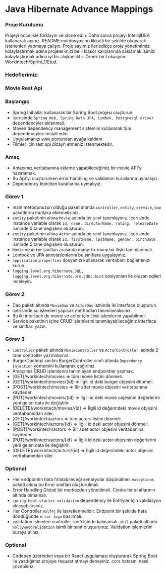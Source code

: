 #  Java Hibernate Advance Mappings

### Proje Kurulumu

Projeyi öncelikle forklayın ve clone edin.
Daha sonra projeyi IntellijIDEA kullanarak açınız. README.md dosyasını dikkatli bir şekilde okuyarak istenenleri yapmaya çalışın.
Proje sayımız ilerledikçe proje yönetimimizi kolaylaştırmak adına projelerimizi belli klasör kalıplarında saklamak işimizi kolaylaştırmak adına iyi bir alışkanlıktır.
Örnek bir Lokasyon: Workintech/Sprint_1/Etud.

### Hedeflerimiz:

### Movie Rest Api

 ### Başlangıç
 * Spring Initializr kullanarak bir Spring Boot projesi oluşturun.
 * İçerisinde ```Spring Web, Spring Data JPA, Lombok, Postgresql driver``` dependencyler eklenmeli.
 * Maven dependency management sistemini kullanarak tüm dependencyleri install edin.
 * Uygulamanızı  ```9000``` portundan ayağa kaldırın.
 * Filmler için rest api dizayn etmeniz istenmektedir.

### Amaç
 * Amacımız veritabanına ekleme yapabileceğimiz bir movie API'yı hazırlamak.
 * Bu Api'yi oluştururken error handling ve validation kurallarına uymalıyız.
 * Dependency Injection kurallarına uymalıyız.
 
 ### Görev 1
 * main metodunuzun olduğu paket altında ```controller```, ```entity```, ```service```, ```dao``` paketlerini mutlaka eklemelisiniz.
 * ```entity``` paketinin altına ```Movie``` adında bir sınıf tanımlayınız. İçerisinde instance variable olarak ```id, name, directorName, rating, releaseDate``` isminde 5 tane değişken oluşturun.
 * ```entity``` paketinin altına ```Actor``` adında bir sınıf tanımlayınız. İçerisinde instance variable olarak ```id, firstName, lastName, gender, birthDate``` isminde 5 tane değişken oluşturun.
 * ```Movie``` ve ```Actor``` sınıfları arasında many-to-many  bir ilişki tanımlanmalı.
 * Lombok ve JPA annotationlarını bu sınıflara uygulayınız.
 * ```application.properties``` dosyanızı kullanarak veritabanı bağlantınızı kurun.
 * ```logging.level.org.hibernate.SQL, logging.level.org.hibernate.orm.jdbc.bind``` opsiyonları ile oluşan sqlleri inceleyin.

### Görev 2
 * Dao paketi altında ```MovieDao``` ve  ```ActorDao``` isminde iki interface oluşturun.
 * içerisinde şu işlemleri yapıcak methodları tanımlamalısınız.
 * Bu iki interface de movie ve actor için ```CRUD``` işlemlerini yapabilmeli.
 * Service paketinin içine CRUD işlemlerini tanımlayabileceğiniz interface ve sınıfları yazın.

 ### Görev 3
 * ```controller``` paketi altında ```MovieController``` ve ```ActorController ```adında 2 tane controller yazmalısınız.
 * BurgerDaoImpl sınıfını BurgerController sınıfı altında ```Dependency Injection``` yöntemini kullanarak çağırınız
 * Amacımız CRUD işlemlerini tanımlayan endpointler yazmak.
 * [GET]/workintech/movies => tüm movie listini dönmeli.
 * [GET]/workintech/movies/{id} => İlgili id deki burger objesini dönmeli.
 * [POST]/workintech/movies => Bir adet movie objesini veritabanına kaydeder.
 * [PUT]/workintech/movies/{id} => İlgili id deki movie objesinin değerlerini yeni gelen data ile değiştirir.
 * [DELETE]/workintech/movies/{id} => İlgili id değerindeki movie objesini veritabanından siler.
 * [GET]/workintech/actors => tüm actors listini dönmeli.
 * [GET]/workintech/actors/{id} => İlgili id deki actor objesini dönmeli.
 * [POST]/workintech/actors => Bir adet actor objesini veritabanına kaydeder.
 * [PUT]/workintech/actors/{id} => İlgili id deki actor objesinin değerlerini yeni gelen data ile değiştirir.
 * [DELETE]/workintech/actors/{id} => İlgili id değerindeki actor objesini veritabanından siler.

### Optional
 * Her endpointin hata fırlatabileceği senaryolar düşünülmeli ```exceptions``` paketi altına bu Error sınıfları oluşturulmalı.
 * Error Handling Global bir merkezden yönetilmeli. Controller sınıflarının altında olmamalı.
 * ```spring-boot-starter-validation``` dependency ile Entityler için validasyon ekleyebilirsiniz.
 * Her Controller ```@Slf4j``` ile işaretlenmelidir. Endpoint bir şekilde hata döndüğünde ```error logu``` basılmalı.
 * validation işlemleri controller sınıfı içinde kalmamalı. ```util``` paketi altında ```HollywoodValidation``` isimli bir sınıf oluşturunuz. Validation işlemlerini buraya alınız.

### Optional
 * Codepen üzerinden veya bir React uygulaması oluşturarak Spring Boot ile yazdığımız projeye request atmayı deneyiniz.
  cors hatasını nasıl çözebiliriz.

 
